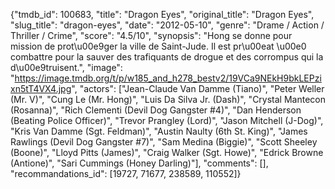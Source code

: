 {"tmdb_id": 100683, "title": "Dragon Eyes", "original_title": "Dragon Eyes", "slug_title": "dragon-eyes", "date": "2012-05-10", "genre": "Drame / Action / Thriller / Crime", "score": "4.5/10", "synopsis": "Hong se donne pour mission de prot\u00e9ger la ville de Saint-Jude. Il est pr\u00eat \u00e0 combattre pour la sauver des trafiquants de drogue et des corrompus qui la d\u00e9truisent.", "image": "https://image.tmdb.org/t/p/w185_and_h278_bestv2/19VCa9NEkH9bkLEPzixn5tT4VX4.jpg", "actors": ["Jean-Claude Van Damme (Tiano)", "Peter Weller (Mr. V)", "Cung Le (Mr. Hong)", "Luis Da Silva Jr. (Dash)", "Crystal Mantecon (Rosanna)", "Rich Clementi (Devil Dog Gangster #4)", "Dan Henderson (Beating Police Officer)", "Trevor Prangley (Lord)", "Jason Mitchell (J-Dog)", "Kris Van Damme (Sgt. Feldman)", "Austin Naulty (6th St. King)", "James Rawlings (Devil Dog Gangster #7)", "Sam Medina (Biggie)", "Scott Sheeley (Boone)", "Lloyd Pitts (James)", "Craig Walker (Sgt. Howe)", "Edrick Browne (Antione)", "Sari Cummings (Honey Darling)"], "comments": [], "recommandations_id": [19727, 71677, 238589, 110552]}
